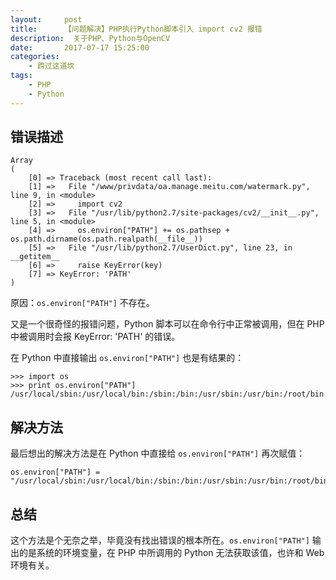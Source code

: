 ```yaml
---
layout:     post
title:      【问题解决】PHP执行Python脚本引入 import cv2 报错
description:  关于PHP、Python与OpenCV
date:       2017-07-17 15:25:00
categories:
    - 跨过这道坎
tags:
    - PHP
    - Python
---
```


## 错误描述

```
Array
(
    [0] => Traceback (most recent call last):
    [1] =>   File "/www/privdata/oa.manage.meitu.com/watermark.py", line 9, in <module>
    [2] =>     import cv2
    [3] =>   File "/usr/lib/python2.7/site-packages/cv2/__init__.py", line 5, in <module>
    [4] =>     os.environ["PATH"] += os.pathsep + os.path.dirname(os.path.realpath(__file__))
    [5] =>   File "/usr/lib/python2.7/UserDict.py", line 23, in __getitem__
    [6] =>     raise KeyError(key)
    [7] => KeyError: 'PATH'
)
```

原因：`os.environ["PATH"]` 不存在。

又是一个很奇怪的报错问题，Python 脚本可以在命令行中正常被调用，但在 PHP 中被调用时会报 KeyError: 'PATH' 的错误。

在 Python 中直接输出 `os.environ["PATH"]` 也是有结果的：

```
>>> import os
>>> print os.environ["PATH"]
/usr/local/sbin:/usr/local/bin:/sbin:/bin:/usr/sbin:/usr/bin:/root/bin:/usr/local/ruby/bin:/root/bin
```

## 解决方法

最后想出的解决方法是在 Python 中直接给 `os.environ["PATH"]` 再次赋值：

```
os.environ["PATH"] = "/usr/local/sbin:/usr/local/bin:/sbin:/bin:/usr/sbin:/usr/bin:/root/bin:/usr/local/ruby/bin:/root/bin"
```

## 总结

这个方法是个无奈之举，毕竟没有找出错误的根本所在。`os.environ["PATH"]` 输出的是系统的环境变量，在 PHP 中所调用的 Python 无法获取该值，也许和 Web 环境有关。